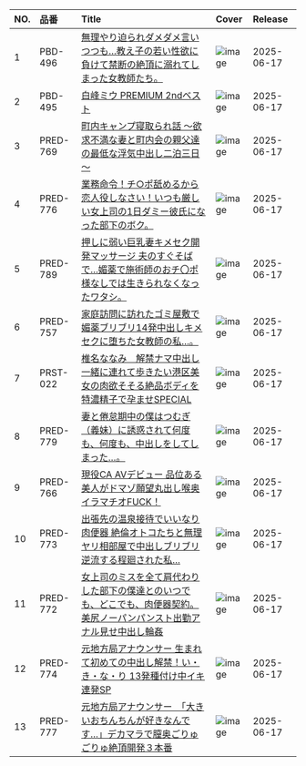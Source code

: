 |NO.|品番|Title|Cover|Release|
|:---|:---|:---|:---|:---|
1|PBD-496|[無理やり迫られダメダメ言いつつも…教え子の若い性欲に負けて禁断の絶頂に溺れてしまった女教師たち。](https://www.avmoive.top/index.php/archives/53125/)|![image](https://cdn.up-timely.com/image/8/content/79797/iKM08guBIis5urRQ1wCVneMBYq5ZRSxzJ3tmiViX.jpg)|2025-06-17
2|PBD-495|[白峰ミウ PREMIUM 2ndベスト](https://www.avmoive.top/index.php/archives/53124/)|![image](https://cdn.up-timely.com/image/8/content/79796/PVpKpx0MNkYkDiz2gfOTh2C3i2H45OMPGWh2pyPx.jpg)|2025-06-17
3|PRED-769|[町内キャンプ寝取られ話 ～欲求不満な妻と町内会の親父達の最低な浮気中出し二泊三日～](https://www.avmoive.top/index.php/archives/53123/)|![image](https://cdn.up-timely.com/image/8/content/79800/NmTtB79aoe7YahT5Wak5n3y278aXap04d6vUmWGV.jpg)|2025-06-17
4|PRED-776|[業務命令！チ○ポ舐めるから恋人役しなさい！いつも厳しい女上司の1日ダミー彼氏になった部下のボク。](https://www.avmoive.top/index.php/archives/53122/)|![image](https://cdn.up-timely.com/image/8/content/79801/kgK8bCYwtLoSk5mrayEBE3MkywiwFLvSE25epw5s.jpg)|2025-06-17
5|PRED-789|[押しに弱い巨乳妻キメセク開発マッサージ 夫のすぐそばで…媚薬で施術師のおチ〇ポ様なしでは生きられなくなったワタシ。](https://www.avmoive.top/index.php/archives/53121/)|![image](https://cdn.up-timely.com/image/8/content/79803/TMw8wtdxpn7yg75gUGeZeiKoTYp4ZbBvYzdT8fgY.jpg)|2025-06-17
6|PRED-757|[家庭訪問に訪れたゴミ屋敷で媚薬ブリブリ14発中出しキメセクに堕ちた女教師の私…。](https://www.avmoive.top/index.php/archives/53120/)|![image](https://cdn.up-timely.com/image/8/content/79798/vVFrzFN7jFyCZWKPd2iD1mHnsAjxqGTrbGR4CTLc.jpg)|2025-06-17
7|PRST-022|[椎名ななみ　解禁ナマ中出し 一緒に連れて歩きたい港区美女の肉欲そそる絶品ボディを特濃精子で孕ませSPECIAL](https://www.avmoive.top/index.php/archives/53119/)|![image](https://cdn.up-timely.com/image/8/content/79804/2xqhj3pkFvtpyqT8rLKV48hsdcEtd6ukmmWC56k4.jpg)|2025-06-17
8|PRED-779|[妻と倦怠期中の僕はつむぎ（義妹）に誘惑されて何度も、何度も、中出しをしてしまった…。](https://www.avmoive.top/index.php/archives/53118/)|![image](https://cdn.up-timely.com/image/8/content/79802/e5BVI9Ql1YuzJhtJywDl3pH8KeR7N4kASEZ0tJAA.jpg)|2025-06-17
9|PRED-766|[現役CA AVデビュー 品位ある美人がドマゾ願望丸出し喉奥イラマチオFUCK！](https://www.avmoive.top/index.php/archives/53117/)|![image](https://cdn.up-timely.com/image/8/content/79799/FoV9vQ9DUZhgXcpI0iNsit0vWyuwYnDhXHkfP7F0.jpg)|2025-06-17
10|PRED-773|[出張先の温泉接待でいいなり肉便器 絶倫オトコたちと無理ヤリ相部屋で中出しブリブリ逆流する程廻された私…](https://www.avmoive.top/index.php/archives/53116/)|![image](https://cdn.up-timely.com/image/8/content/79793/gccHVqqGpgfW9PrJFFF9eSB99i7TAesIFeok77qV.jpg)|2025-06-17
11|PRED-772|[女上司のミスを全て肩代わりした部下の僕達とのいつでも、どこでも、肉便器契約。美尻ノーパンパンスト出勤アナル見せ中出し輪姦](https://www.avmoive.top/index.php/archives/53115/)|![image](https://cdn.up-timely.com/image/8/content/79792/4ZoBLVUYYw9CpdZ7wviCFAz7tamUuJ3pKIQCQvEz.jpg)|2025-06-17
12|PRED-774|[元地方局アナウンサー 生まれて初めての中出し解禁！い・き・な・り 13発種付け中イキ連発SP](https://www.avmoive.top/index.php/archives/53114/)|![image](https://cdn.up-timely.com/image/8/content/79794/nFpaltDFhszGjGbRcoBefCYrdvqREcG92HzcweOt.jpg)|2025-06-17
13|PRED-777|[元地方局アナウンサー　「大きいおちんちんが好きなんです…」デカマラで膣奥ごりゅごりゅ絶頂開発３本番](https://www.avmoive.top/index.php/archives/53113/)|![image](https://cdn.up-timely.com/image/8/content/79795/c3rraaVhKbTLLw2eCbA8SwLf393tZ0Hp4sOJKmHL.jpg)|2025-06-17